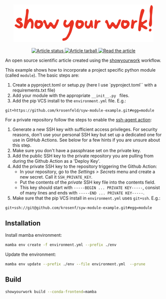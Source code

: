 <p align="center">
<a href="https://github.com/showyourwork/showyourwork">
<img width = "450" src="https://raw.githubusercontent.com/showyourwork/.github/main/images/showyourwork.png" alt="showyourwork"/>
</a>
<br>
<br>
<a href="https://github.com/krosenfeld/syw-module-example/actions/workflows/build.yml">
<img src="https://github.com/krosenfeld/syw-module-example/actions/workflows/build.yml/badge.svg?branch=main" alt="Article status"/>
</a>
<a href="https://github.com/krosenfeld/syw-module-example/raw/main-pdf/arxiv.tar.gz">
<img src="https://img.shields.io/badge/article-tarball-blue.svg?style=flat" alt="Article tarball"/>
</a>
<a href="https://github.com/krosenfeld/syw-module-example/raw/main-pdf/ms.pdf">
<img src="https://img.shields.io/badge/article-pdf-blue.svg?style=flat" alt="Read the article"/>
</a>
</p>

An open source scientific article created using the [showyourwork](https://github.com/showyourwork/showyourwork) workflow.

This example shows how to incorporate a project specific python module (called `module`). The basic steps are:

1. Create a pyproject.toml or setup.py (here I use `pyproject.toml`` with a requirements.txt file)
2. Add your module with the appropriate `__init__.py ` files. 
3. Add the pip VCS install to the `environment.yml` file. E.g.:
```
git+https://github.com/krosenfeld/syw-module-example.git#egg=module
```

For a private repository follow the steps to enable the [ssh-agent action](https://github.com/webfactory/ssh-agent):

1. Generate a new SSH key with sufficient access privileges. For security reasons, don't use your personal SSH key but set up a dedicated one for use in GitHub Actions. See below for a few hints if you are unsure about this step.
2. Make sure you don't have a passphrase set on the private key.
3. Add the public SSH key to the private repository you are pulling from during the Github Action as a 'Deploy Key'.
4. Add the private SSH key to the repository triggering the Github Action: 
    * In your repository, go to the *Settings > Secrets* menu and create a new secret.  Call it `SSH_PRIVATE_KEY`. 
    * Put the contents of the *private* SSH key file into the contents field. <br>
    * This key should start with `-----BEGIN ... PRIVATE KEY-----`, consist of many lines and ends with `-----END ... PRIVATE KEY-----`. 
5. Make sure that the pip VCS install  in `environment.yml` uses `git+ssh`. E.g.:
```
git+ssh://git@github.com/krosenf/syw-module-example.git#egg=module
```

## Installation

Install mamba environment:
```bash
mamba env create -f environment.yml --prefix ./env
```
Update the environment:
```bash
mamba env update --prefix ./env --file environment.yml  --prune
```
## Build

```bash
showyourwork build --conda-frontend=mamba
```
